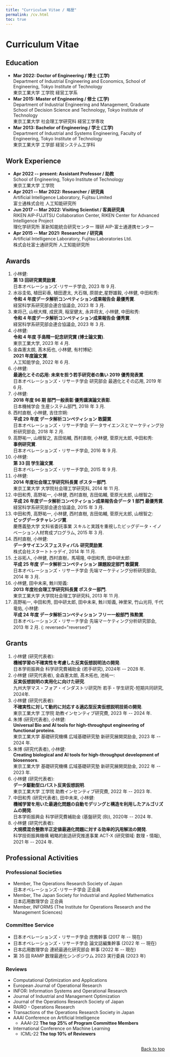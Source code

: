 ```yaml
---
title: "Curriculum Vitae / 略歴"
permalink: /cv.html
toc: true
---
```


# Curriculum Vitae

## **Education**
- **Mar 2022: Doctor of Engineering / 博士 (工学)**  
Department of Industrial Engineering and Economics, School of Engineering, Tokyo Institute of Technology  
東京工業大学 工学院 経営工学系
- **Mar 2015: Master of Engineering / 修士 (工学)**  
Department of Industrial Engineering and Management, Graduate School of Decision Science and Technology, Tokyo Institute of Technology  
東京工業大学 社会理工学研究科 経営工学専攻
- **Mar 2013: Bachelor of Engineering / 学士 (工学)**  
Department of Industrial and Systems Engineering, Faculty of Engineering, Tokyo Institute of Technology  
東京工業大学 工学部 経営システム工学科

## **Work Experience**
- **Apr 2022 -- present: Assistant Professor / 助教**  
  School of Engineering, Tokyo Institute of Technology  
  東京工業大学 工学院
- **Apr 2021 -- Mar 2022: Researcher / 研究員**  
  Artificial  Intelligence Laboratory, Fujitsu Limited  
  富士通株式会社 人工知能研究所
- **Jun 2017 -- Mar 2022: Visiting Scientist / 客員研究員**  
RIKEN AIP-FUJITSU Collaboration Center, RIKEN Center for Advanced Intelligence Project  
理化学研究所 革新知能統合研究センター 理研 AIP-富士通連携センター
- **Apr 2015 -- Mar 2021: Researcher / 研究員**  
  Artificial  Intelligence Laboratory, Fujitsu Laboratories Ltd.  
  株式会社富士通研究所 人工知能研究所


## **Awards**
1. 小林健:   
**第 13 回研究賞奨励賞**.  
日本オペレーションズ･リサーチ学会, 2023 年 9 月.
1. 水谷圭佑, 植田彩香, 植田遼太, 大石嶺, 原朋史,星野雄毅, 小林健, 中田和秀:   
**令和 4 年度データ解析コンペティション成果報告会 最優秀賞**.  
経営科学系研究部会連合協議会, 2023 年 3 月.
1. 東将己, 山根大輝, 成民濟, 稲室健太, 永井将太, 小林健, 中田和秀:  
**令和 4 年度データ解析コンペティション成果報告会 優秀賞**.  
経営科学系研究部会連合協議会, 2023 年 3 月.
1. 小林健:  
**令和 4 年度 手島精一記念研究賞 (博士論文賞)**.  
東京工業大学, 2023 年 4 月.
1. 金森憲太朗, 髙木拓也, 小林健, 有村博紀:  
**2021 年度論文賞**.  
人工知能学会, 2022 年 6 月.
1.  小林健:     
**最適化とその応用: 未来を担う若手研究者の集い 2019  優秀発表賞**.    
日本オペレーションズ・リサーチ学会 研究部会 最適化とその応用, 2019 年 6  月.
1.  小林健:     
**2018 年度 96 期 部門一般表彰 優秀講演論文表彰**.    
日本機械学会 生産システム部門, 2018 年 3 月.
1.  西村直樹, 小林健, 吉住宗朔:    
**平成 29 年度 データ解析コンペティション 敢闘賞**.   
日本オペレーションズ・リサーチ学会 データサイエンスとマーケティング分析研究部会, 2018 年 2 月.
1.  高野祐一, 山根智之, 吉田佑輔, 西村直樹, 小林健, 菅原光太郎, 中田和秀:  
**事例研究賞**.    
日本オペレーションズ・リサーチ学会, 2016 年 9 月.
1.  小林健:    
**第 33 回 学生論文賞**.    
日本オペレーションズ・リサーチ学会, 2015 年 9 月.
1.  小林健:  
**2014 年度社会理工学研究科長賞 ポスター部門**.  
東京工業大学 大学院社会理工学研究科, 2014 年 11 月.
1.  中田和秀, 高野祐一, 小林健, 西村直樹, 吉田佑輔, 菅原光太郎, 山根智之:  
**平成 26 年度データ解析コンペティション成果報告会データ 1 部門 最優秀賞**.  
経営科学系研究部会連合協議会, 2015 年 3 月.
1.  中田和秀, 高野祐一, 小林健, 西村直樹, 吉田佑輔, 菅原光太郎, 山根智之:  
**ビッグデータチャレンジ賞**.  
慶應義塾大学 文科省委託事業 スキルと実践を重視したビッグデータ・イノベーション人材育成プログラム, 2015 年 3 月.
1.  西村直樹, 小林健:  
**データサイエンスフェスティバル 研究奨励賞**.  
株式会社スタートトゥデイ, 2014 年 11 月.  
1.  土谷拓人, 小林健, 西村直樹，馬場隆, 中田和秀, 田中研太郎:  
**平成 25 年度 データ解析コンペティション 課題設定部門 敢闘賞**.  
日本オペレーションズ・リサーチ学会 先端マーケティング分析研究部会, 2014 年 3 月.
1.  小林健, 田中未来, 鮏川矩義:  
**2013 年度社会理工学研究科長賞 ポスター部門**.  
東京工業大学 大学院社会理工学研究科, 2013 年 11 月.
1.  高野祐一, 中田和秀, 田中研太郎, 田中未来, 鮏川矩義, 神里栄, 竹山光将, 千代竜佑, 小林健:  
**平成 24 年度 データ解析コンペティション フリー一般部門 殊勲賞**.  
日本オペレーションズ・リサーチ学会 先端マーケティング分析研究部会, 2013 年 2 月.
{: reversed="reversed"}

## **Grants**
1. 小林健 (研究代表者):  
   **機械学習の不確実性を考慮した反実仮想説明法の開発**.    
    日本学術振興会 科学研究費補助金 (若手研究), 2024年 -- 2028 年.
1. 小林健 (研究代表者), 金森憲太朗, 髙木拓也, 池祐一:  
   **反実仮想説明の実用化に向けた研究**.    
    九州大学マス・フォア・インダストリ研究所 若手・学生研究-短期共同研究, 2024年.
1. 小林健 (研究代表者):  
   **不確実性に対して動的に対応する適応型反実仮想説明技術の開発**.    
   東京工業大学 工学院  助教インセンティブ研究費, 2023 年 -- 2024 年.   
1. 朱博 (研究代表者), 小林健:  
   **Universal Bio and AI tools for high-throughput engineering of functional proteins**.    
   東京工業大学 基礎研究機構 広域基礎研究塾 新研究展開奨励金, 2023 年 -- 2024 年.  
1. 朱博 (研究代表者), 小林健:  
   **Creating biological and AI tools for high-throughput development of biosensors**.    
   東京工業大学 基礎研究機構 広域基礎研究塾 新研究展開奨励金, 2022 年 -- 2023 年.   
1. 小林健 (研究代表者):  
   **データ駆動型ロバスト反実仮想説明**.    
   東京工業大学 工学院  助教インセンティブ研究費, 2022 年 -- 2023 年.   
1. 中田和秀 (研究代表者), 田中未来, 小林健:    
    **機械学習を用いた最適化問題の自動モデリングと構造を利用したアルゴリズムの開発**.     
    日本学術振興会 科学研究費補助金 (基盤研究 (B)), 2020年 -- 2024 年.
1. 小林健 (研究代表者):  
   **大規模混合整数半正定値最適化問題に対する効率的汎用解法の開発**.    
   科学技術振興機構 戦略的創造研究推進事業  ACT-X (研究領域: 数理・情報), 2021 年 -- 2024 年.   

## **Professional Activities**

### Professional Societies
- Member, The Operations Research Society of Japan  
日本オペレーションズ･リサーチ学会 正会員
- Member, The Japan Society for Industrial and Applied Mathematics  
日本応用数理学会 正会員
- Member, INFORMS (The Institute for Operations Research and the Management Sciences)

### Committee Service 
- 日本オペレーションズ・リサーチ学会 庶務幹事 (2017 年 -- 現在)
- 日本オペレーションズ・リサーチ学会 論文誌編集幹事 (2022 年 -- 現在)
- 日本応用数理学会 連続最適化研究部会 幹事 (2022 年 -- 現在)
- 第 35 回 RAMP 数理最適化シンポジウム 2023 実行委員 (2023 年)
 

### Reviews

- Computational Optimization and Applications
- European Journal of Operational Research 
- INFOR: Information Systems and Operational Research
- Journal of Industrial and Management Optimization
- Journal of the Operations Research Society of Japan
- RAIRO - Operations Research 
- Transactions of the Operations Research Society in Japan
- AAAI Conference on Artificial Intelligence
    - AAAI-22 **The top 25% of Program Committee Members** 
- International Conference on Machine Learning
    - ICML-22 **The top 10% of Reviewers**

<p class="sample" style="text-align:end;">
<br>
 <a href="#top">Back to top</a>
</p>
